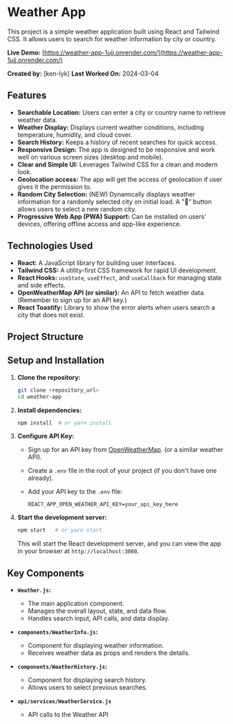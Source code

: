 # Weather App

This project is a simple weather application built using React and Tailwind CSS. It allows users to search for weather information by city or country.

**Live Demo:**  [https://weather-app-1ujj.onrender.com/](https://weather-app-1ujj.onrender.com/)

**Created by:** [ken-lyk]
**Last Worked On:** 2024-03-04

## Features

*   **Searchable Location:**  Users can enter a city or country name to retrieve weather data.
*   **Weather Display:** Displays current weather conditions, including temperature, humidity, and cloud cover.
*   **Search History:**  Keeps a history of recent searches for quick access.
*   **Responsive Design:**  The app is designed to be responsive and work well on various screen sizes (desktop and mobile).
*   **Clear and Simple UI:** Leverages Tailwind CSS for a clean and modern look.
*   **Geolocation access:** The app will get the access of geolocation if user gives it the permission to.
*   **Random City Selection:** (NEW) Dynamically displays weather information for a randomly selected city on initial load. A "🎲" button allows users to select a new random city.
*   **Progressive Web App (PWA) Support:**  Can be installed on users' devices, offering offline access and app-like experience.

## Technologies Used

*   **React:** A JavaScript library for building user interfaces.
*   **Tailwind CSS:** A utility-first CSS framework for rapid UI development.
*   **React Hooks:** `useState`, `useEffect`, and `useCallback` for managing state and side effects.
*   **OpenWeatherMap API (or similar):**  An API to fetch weather data. (Remember to sign up for an API key.)
*   **React Toastify:** Library to show the error alerts when users search a city that does not exist.

## Project Structure


## Setup and Installation

1.  **Clone the repository:**

    ```bash
    git clone <repository_url>
    cd weather-app
    ```

2.  **Install dependencies:**

    ```bash
    npm install  # or yarn install
    ```

3.  **Configure API Key:**

    *   Sign up for an API key from [OpenWeatherMap](https://openweathermap.org/). (or a similar weather API).
    *   Create a `.env` file in the root of your project (if you don't have one already).
    *   Add your API key to the `.env` file:

        ```
        REACT_APP_OPEN_WEATHER_API_KEY=your_api_key_here
        ```

4.  **Start the development server:**

    ```bash
    npm start   # or yarn start
    ```

    This will start the React development server, and you can view the app in your browser at `http://localhost:3000`.

## Key Components

*   **`Weather.js`:**
    *   The main application component.
    *   Manages the overall layout, state, and data flow.
    *   Handles search input, API calls, and data display.

*   **`components/WeatherInfo.js`:**
    *   Component for displaying weather information.
    *   Receives weather data as props and renders the details.

*   **`components/WeatherHistory.js`:**
    *   Component for displaying search history.
    *   Allows users to select previous searches.

*   **`api/services/WeatherService.js`**
    *   API calls to the Weather API
